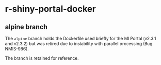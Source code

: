 # r-shiny-portal-docker
## alpine branch

The `alpine` branch holds the Dockerfile used briefly for the MI Portal (v2.3.1 and v2.3.2)
but was retired due to instability with parallel processing (Bug NMIS-986).

The branch is retained for reference.
